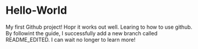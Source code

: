 # Hello-World
My first Github project! Hopr it works out well.
Learing to how to use github.
By followint the guide, I successfully add a new branch called README_EDITED. 
I can wait no longer to learn more!
